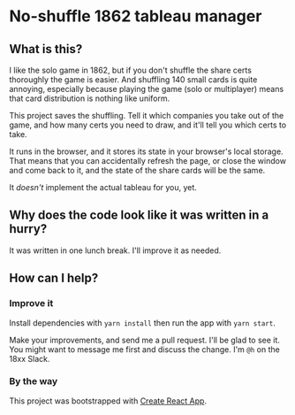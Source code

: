 # No-shuffle 1862 tableau manager

## What is this?

I like the solo game in 1862, but if you don't shuffle the share certs thoroughly the game is easier. And shuffling 140 small cards is quite annoying, especially because playing the game (solo or multiplayer) means that card distribution is nothing like uniform.

This project saves the shuffling. Tell it which companies you take out of the game, and how many certs you need to draw, and it'll tell you which certs to take.

It runs in the browser, and it stores its state in your browser's local storage. That means that you can accidentally refresh the page, or close the window and come back to it, and the state of the share cards will be the same.

It *doesn't* implement the actual tableau for you, yet.

## Why does the code look like it was written in a hurry?

It was written in one lunch break. I'll improve it as needed.

## How can I help?

### Improve it

Install dependencies with `yarn install` then run the app with `yarn start`.

Make your improvements, and send me a pull request. I'll be glad to see it. You might want to message me first and discuss the change. I'm `@h` on the 18xx Slack.

### By the way

This project was bootstrapped with [Create React App](https://github.com/facebook/create-react-app).
